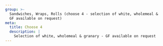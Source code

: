 ```yaml
---
group: >-
  Sandwiches, Wraps, Rolls (choose 4 - selection of white, wholemeal & granary,
  GF available on request)
meta:
  title: Choose 4
  description: |
    Selection of white, wholemeal & granary - GF available on request
---
```

